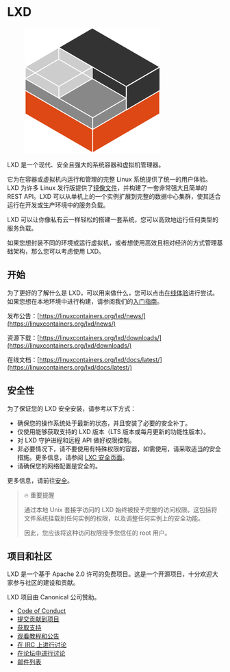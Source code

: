 # LXD

<figure><img src=".gitbook/assets/containers (1).png" alt=""><figcaption></figcaption></figure>

LXD 是一个现代、安全且强大的系统容器和虚拟机管理器。

它为在容器或虚拟机内运行和管理的完整 Linux 系统提供了统一的用户体验。LXD 为许多 Linux 发行版提供了[镜像文件](https://images.linuxcontainers.org/)，并构建了一套非常强大且简单的 REST API。LXD 可以从单机上的一个实例扩展到完整的数据中心集群，使其适合运行在开发或生产环境中的服务负载。

LXD 可以让你像私有云一样轻松的搭建一套系统，您可以高效地运行任何类型的服务负载。

如果您想封装不同的环境或运行虚拟机，或者想使用高效且相对经济的方式管理基础架构，那么您可以考虑使用 LXD。

## 开始

为了更好的了解什么是 LXD，可以用来做什么，您可以点击[在线体验](https://linuxcontainers.org/lxd/try-it/)进行尝试。如果您想在本地环境中进行构建，请参阅我们的[入门指南](https://linuxcontainers.org/lxd/getting-started-cli/)。

发布公告：[https://linuxcontainers.org/lxd/news/](https://linuxcontainers.org/lxd/news/)

资源下载：[https://linuxcontainers.org/lxd/downloads/](https://linuxcontainers.org/lxd/downloads/)

在线文档：[https://linuxcontainers.org/lxd/docs/latest/](https://linuxcontainers.org/lxd/docs/latest/)

## 安全性

为了保证您的 LXD 安全安装，请参考以下方式：

* 确保您的操作系统处于最新的状态，并且安装了必要的安全补丁。
* 仅使用能够获取支持的 LXD 版本（LTS 版本或每月更新的功能性版本）。
* 对 LXD 守护进程和远程 API 做好权限控制。
* 非必要情况下，请不要使用有特殊权限的容器，如需使用，请采取适当的安全措施。更多信息，请参阅 [LXC 安全页面](https://linuxcontainers.org/lxc/security/)。
* 请确保您的网络配置是安全的。

更多信息，请前往[安全](zhun-bei-kai-shi/an-quan.md)。

> 🔥 重要提醒
>
> &#x20; 通过本地 Unix 套接字访问的 LXD 始终被授予完整的访问权限。这包括将文件系统挂载到任何实例的权限，以及调整任何实例上的安全功能。
>
> &#x20; 因此，您应该将这种访问权限授予您信任的 root 用户。

## 项目和社区

LXD 是一个基于 Apache 2.0 许可的免费项目。这是一个开源项目，十分欢迎大家参与社区的建设和贡献。

LXD 项目由 Canonical 公司赞助。

* [Code of Conduct](https://github.com/lxc/lxd/blob/master/CODE\_OF\_CONDUCT.md)
* [提交贡献到项目](zhun-bei-kai-shi/gong-xian.md)
* [获取支持](zhun-bei-kai-shi/zhi-chi.md)
* [观看教程和公告](https://www.youtube.com/c/LXDvideos)
* [在 IRC 上进行讨论](https://web.libera.chat/#lxc)
* [在论坛中进行讨论](https://discuss.linuxcontainers.org/)
* [邮件列表](https://lists.linuxcontainers.org/)

